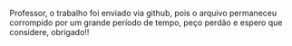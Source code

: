 Professor, o trabalho foi enviado via github, pois o arquivo permaneceu corrompido por um grande período de tempo, peço perdão e espero que considere, obrigado!!
